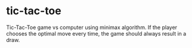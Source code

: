 # tic-tac-toe
Tic-Tac-Toe game vs computer using minimax algorithm. If the player chooses the optimal move every time, the game should always result in a draw.
